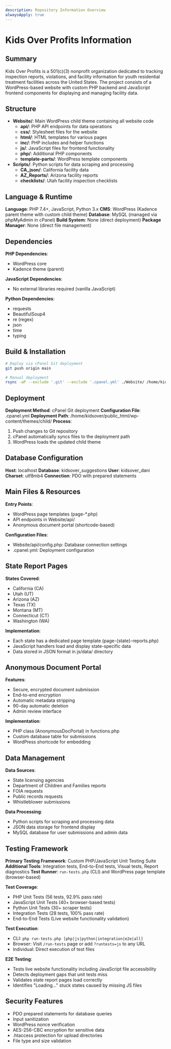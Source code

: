 ```yaml
---
description: Repository Information Overview
alwaysApply: true
---
```


# Kids Over Profits Information

## Summary
Kids Over Profits is a 501(c)(3) nonprofit organization dedicated to tracking inspection reports, violations, and facility information for youth residential treatment facilities across the United States. The project consists of a WordPress-based website with custom PHP backend and JavaScript frontend components for displaying and managing facility data.

## Structure
- **Website/**: Main WordPress child theme containing all website code
  - **api/**: PHP API endpoints for data operations
  - **css/**: Stylesheet files for the website
  - **html/**: HTML templates for various pages
  - **inc/**: PHP includes and helper functions
  - **js/**: JavaScript files for frontend functionality
  - **php/**: Additional PHP components
  - **template-parts/**: WordPress template components
- **Scripts/**: Python scripts for data scraping and processing
  - **CA_json/**: California facility data
  - **AZ_Reports/**: Arizona facility reports
  - **checklists/**: Utah facility inspection checklists

## Language & Runtime
**Language**: PHP 7.4+, JavaScript, Python 3.x
**CMS**: WordPress (Kadence parent theme with custom child theme)
**Database**: MySQL (managed via phpMyAdmin in cPanel)
**Build System**: None (direct deployment)
**Package Manager**: None (direct file management)

## Dependencies
**PHP Dependencies**:
- WordPress core
- Kadence theme (parent)

**JavaScript Dependencies**:
- No external libraries required (vanilla JavaScript)

**Python Dependencies**:
- requests
- BeautifulSoup4
- re (regex)
- json
- time
- typing

## Build & Installation
```bash
# Deploy via cPanel Git deployment
git push origin main

# Manual deployment
rsync -aP --exclude '.git' --exclude '.cpanel.yml' ./Website/ /home/kidsover/public_html/wp-content/themes/child/
```

## Deployment
**Deployment Method**: cPanel Git deployment
**Configuration File**: .cpanel.yml
**Deployment Path**: /home/kidsover/public_html/wp-content/themes/child/
**Process**:
1. Push changes to Git repository
2. cPanel automatically syncs files to the deployment path
3. WordPress loads the updated child theme

## Database Configuration
**Host**: localhost
**Database**: kidsover_suggestions
**User**: kidsover_dani
**Charset**: utf8mb4
**Connection**: PDO with prepared statements

## Main Files & Resources
**Entry Points**:
- WordPress page templates (page-*.php)
- API endpoints in Website/api/
- Anonymous document portal (shortcode-based)

**Configuration Files**:
- Website/api/config.php: Database connection settings
- .cpanel.yml: Deployment configuration

## State Report Pages
**States Covered**:
- California (CA)
- Utah (UT)
- Arizona (AZ)
- Texas (TX)
- Montana (MT)
- Connecticut (CT)
- Washington (WA)

**Implementation**:
- Each state has a dedicated page template (page-{state}-reports.php)
- JavaScript handlers load and display state-specific data
- Data stored in JSON format in js/data/ directory

## Anonymous Document Portal
**Features**:
- Secure, encrypted document submission
- End-to-end encryption
- Automatic metadata stripping
- 90-day automatic deletion
- Admin review interface

**Implementation**:
- PHP class (AnonymousDocPortal) in functions.php
- Custom database table for submissions
- WordPress shortcode for embedding

## Data Management
**Data Sources**:
- State licensing agencies
- Department of Children and Families reports
- FOIA requests
- Public records requests
- Whistleblower submissions

**Data Processing**:
- Python scripts for scraping and processing data
- JSON data storage for frontend display
- MySQL database for user submissions and admin data

## Testing Framework
**Primary Testing Framework**: Custom PHP/JavaScript Unit Testing Suite
**Additional Tools**: Integration tests, End-to-End tests, Visual tests, Report diagnostics
**Test Runner**: `run-tests.php` (CLI) and WordPress page template (browser-based)

**Test Coverage**:
- PHP Unit Tests (56 tests, 92.9% pass rate)
- JavaScript Unit Tests (40+ browser-based tests)
- Python Unit Tests (30+ scraper tests)
- Integration Tests (28 tests, 100% pass rate)
- End-to-End Tests (Live website functionality validation)

**Test Execution**:
- CLI: `php run-tests.php [php|js|python|integration|e2e|all]`
- Browser: Visit `/run-tests` page or add `?runtests=js` to any URL
- Individual: Direct execution of test files

**E2E Testing**: 
- Tests live website functionality including JavaScript file accessibility
- Detects deployment gaps that unit tests miss
- Validates state report pages load correctly
- Identifies "Loading..." stuck states caused by missing JS files

## Security Features
- PDO prepared statements for database queries
- Input sanitization
- WordPress nonce verification
- AES-256-CBC encryption for sensitive data
- .htaccess protection for upload directories
- File type and size validation